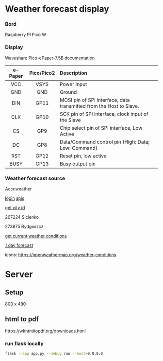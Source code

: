 # Weather forecast display


### Bord

Raspberry Pi Pico W

### Display

Waveshare Pico-ePaper-7.5B 
[documentation](https://www.waveshare.com/wiki/Pico-ePaper-7.5-B)

| e-Paper | Pico/Pico2 | Description                                                         |
| :-----: | :--------: | :------------------------------------------------------------------ |
|   VCC   |    VSYS    | Power input                                                         |
|   GND   |    GND     | Ground                                                              |
|   DIN   |    GP11    | MOSI pin of SPI interface, data transmitted from the Host to Slave. |
|   CLK   |    GP10    | SCK pin of SPI interface, clock input of the Slave                  |
|   CS    |    GP9     | Chip select pin of SPI interface, Low Active                        |
|   DC    |    GP8     | Data/Command control pin (High: Data; Low: Command)                 |
|   RST   |    GP12    | Reset pin, low active                                               |
|  BUSY   |    GP13    | Busy output pin                                                     |

### Weather forecast source

Accuweather

[login](https://developer.accuweather.com/user/login?destination=user/481045/app-detail/ea2fc5b4-dad4-4855-97f5-88ceb1355dea&autologout_timeout=1)
[apis](https://developer.accuweather.com/apis)

[get city id](https://developer.accuweather.com/accuweather-locations-api/apis/get/locations/v1/cities/search)

267224 Sicienko

273875 Bydgoszcz

[get current weather conditions](https://developer.accuweather.com/accuweather-current-conditions-api/apis/get/currentconditions/v1/%7BlocationKey%7D)

[1 day forecast](https://developer.accuweather.com/accuweather-forecast-api/apis/get/forecasts/v1/daily/1day/%7BlocationKey%7D)

icons: 
https://openweathermap.org/weather-conditions


# Server

## Setup

800 x 480

## html to pdf
https://wkhtmltopdf.org/downloads.html

### run flask locally
```bash
flask --app app.py --debug run --host=0.0.0.0
``` 
